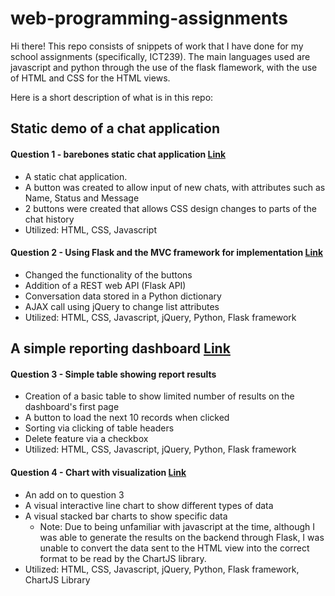 # web-programming-assignments

Hi there! This repo consists of snippets of work that I have done for my school assignments (specifically, ICT239). The main languages used are javascript and python through the use of the flask flamework, with the use of HTML and CSS for the HTML views.

Here is a short description of what is in this repo:
## Static demo of a chat application
#### Question 1 - barebones static chat application [Link](Jan_2019_Web_Programming/q1)
- A static chat application.
- A button was created to allow input of new chats, with attributes such as Name, Status and Message
- 2 buttons were created that allows CSS design changes to parts of the chat history
- Utilized: HTML, CSS, Javascript

#### Question 2 - Using Flask and the MVC framework for implementation [Link](Jan_2019_Web_Programming/q2)
- Changed the functionality of the buttons
- Addition of a REST web API (Flask API)
- Conversation data stored in a Python dictionary
- AJAX call using jQuery to change list attributes
- Utilized: HTML, CSS, Javascript, jQuery, Python, Flask framework

## A simple reporting dashboard [Link](Jan_2019_Web_Programming/q3)
#### Question 3 - Simple table showing report results
- Creation of a basic table to show limited number of results on the dashboard's first page
- A button to load the next 10 records when clicked
- Sorting via clicking of table headers
- Delete feature via a checkbox
- Utilized: HTML, CSS, Javascript, jQuery, Python, Flask framework

#### Question 4 - Chart with visualization [Link](Jan_2019_Web_Programming/q4)
- An add on to question 3
- A visual interactive line chart to show different types of data
- A visual stacked bar charts to show specific data
  - Note: Due to being unfamiliar with javascript at the time, although I was able to generate the results on the backend through Flask, I was unable to convert the data sent to the HTML view into the correct format to be read by the ChartJS library.
- Utilized: HTML, CSS, Javascript, jQuery, Python, Flask framework, ChartJS Library
